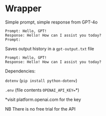 # Wrapper

Simple prompt, simple response from GPT-4o
```
Prompt: Hello, GPT!
Response: Hello! How can I assist you today?
Prompt:
```

Saves output history in a `gpt-output.txt` file
```
Prompt: Hello, GPT!
Response: Hello! How can I assist you today?
```

Dependencies:

`dotenv` (`pip install python-dotenv`)

`.env` (file contents `OPENAI_API_KEY=`*)

*visit platform.openai.com for the key

NB There is no free trial for the API
